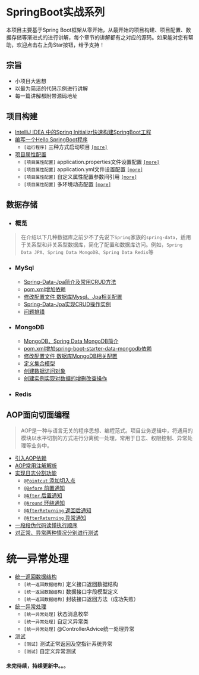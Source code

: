 # SpringBoot实战系列

本项目主要基于Spring Boot框架从零开始，从最开始的项目构建、项目配置、数据存储等渐进式的进行讲解，每个章节的讲解都有之对应的源码。如果能对您有帮助，欢迎点击右上角Star按钮，给予支持！

## 宗旨

* 小项目大思想
* 以最为简洁的代码示例进行讲解
* 每一篇讲解都附带源码地址

## 项目构建

* [IntelliJ IDEA 中的Spring Initializr快速构建SpringBoot工程](/chapter1/README.md#intellig编辑器创建)
* [编写一个Hello SpringBoot程序](/chapter1/README.md#编写一个hello-springboot-程序)
     - `[运行程序]` 三种方式启动项目 [`[more]`](/chapter1/README.md#三种启动方式)
* [项目属性配置](/chapter1/README.md#项目属性配置)
    - `[项目属性配置]` application.properties文件设置配置 [`[more]`](/chapter1/README.md#后缀properties文件配置)
    - `[项目属性配置]` application.yml文件设置配置 [`[more]`](/chapter1/README.md#后缀yml文件配置)
    - `[项目属性配置]` 自定义属性配置参数间引用 [`[more]`](/chapter1/README.md#自定义属性配置及参数间引用)
    - `[项目属性配置]` 多环境动态配置 [`[more]`](/chapter1/README.md#多环境动态配置)

## 数据存储

- ### 概览
> 在介绍以下几种数据库之前少不了先说下```Spring```家族的```spring-data```，适用于关系型和非关系型数据库，简化了配置和数据库访问。例如，```Spring Data JPA```、```Spring Data MongoDB```、```Spring Data Redis```等
- ### MySql
    * [Spring-Data-Jpa简介及常用CRUD方法](/chapter2/README.md#常用方法)
    * [pom.xml增加依赖](/chapter2/README.md#添加依赖)
    * [修改配置文件 数据库Mysql、Jpa相关配置](/chapter2/README.md#mysql相关配置)
    * [Spring-Data-Jpa实现CRUD操作实例](/chapter2/README.md#实例)
    * [问题排错](/chapter2/README.md#问题排错)
- ### MongoDB
    * [MongoDB、Spring Data MongoDB简介](/chapter2/README.md#简介)
    * [pom.xml增加spring-boot-starter-data-mongodb依赖](/chapter2/README.md#添加mongodb依赖)
    * [修改配置文件 数据库MongoDB相关配置](/chapter2/README.md#修改配置文件mongodb相关配置)
    * [定义集合模型](/chapter2/README.md#定义集合模型)
    * [创建数据访问对象](/chapter2/README.md#创建继承于mongorepository的数据访问对象)
    * [创建实例实现对数据的增删改查操作](/chapter2/README.md#创建控制层实现对数据的增删改查)
- ### Redis

## AOP面向切面编程

> AOP是一种与语言无关的程序思想、编程范式。项目业务逻辑中，将通用的模块以水平切割的方式进行分离统一处理，常用于日志、权限控制、异常处理等业务中。

* [引入AOP依赖](/chapter3/README.md#引入aop依赖)
* [AOP常用注解解析](/chapter3/README.md#aop注解)
* [实现日志分割功能](/chapter3/README.md#实现日志分割功能)
    * [```@Pointcut``` 添加切入点](/chapter3/README.md#添加切入点)
    * [```@Before``` 前置通知](/chapter3/README.md#前置通知)
    * [```@After``` 后置通知](/chapter3/README.md#后置通知)
    * [```@Around``` 环绕通知](/chapter3/README.md#环绕通知)
    * [```@AfterReturning``` 返回后通知](/chapter3/README.md#返回后通知)
    * [```@AfterReturning``` 异常通知](/chapter3/README.md#异常通知)
* [一段段伪代码读懂执行顺序](/chapter3/README.md#一段段伪代码读懂执行顺序)
* [对正常、异常两种情况分别进行测试](/chapter3/README.md测试正常异常两种情况)

# 统一异常处理

* [统一返回数据结构](/chapter4/README.md#统一返回数据结构)
    * `[统一返回数据结构]` 定义接口返回数据结构
    * `[统一返回数据结构]` 数据接口字段模型定义
    * `[统一返回数据结构]` 封装接口返回方法（成功失败）
* [统一异常处理](/chapter4/README.md#统一异常处理)
    * `[统一异常处理]` 状态消息枚举
    * `[统一异常处理]` 自定义异常类
    * `[统一异常处理]` @ControllerAdvice统一处理异常
* [测试](/chapter4/README.md#测试)
    * `[测试]` 测试正常返回及空指针系统异常
    * `[测试]` 自定义异常测试

#### 未完待续，持续更新中。。。